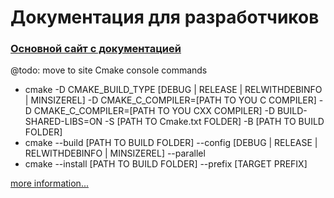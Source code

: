 # Документация для разработчиков

### [Основной сайт с документацией](https://whs31.github.io/code-conv)

@todo: move to site
Cmake console commands

- cmake -D CMAKE_BUILD_TYPE [DEBUG | RELEASE | RELWITHDEBINFO | MINSIZEREL] -D CMAKE_C_COMPILER=[PATH TO YOU C COMPILER] -D CMAKE_C_COMPILER=[PATH TO YOU CXX COMPILER] -D BUILD-SHARED-LIBS=ON -S [PATH TO Cmake.txt FOLDER] -B [PATH TO BUILD FOLDER]
- cmake --build [PATH TO BUILD FOLDER] --config [DEBUG | RELEASE | RELWITHDEBINFO | MINSIZEREL] --parallel
- cmake --install [PATH TO BUILD FOLDER] --prefix [TARGET PREFIX]

[more information...](./UsefullVariables.md)